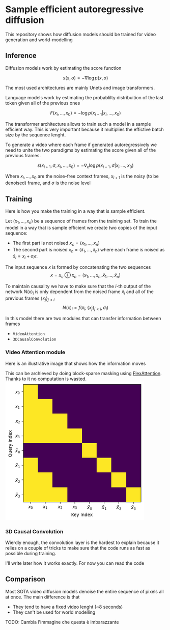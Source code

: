 # Sample efficient autoregressive diffusion

This repository shows how diffusion models should be trained for video generation and world-modelling

## Inference

Diffusion models work by estimating the score function

$$ s(x,\sigma) = -\nabla \log p(x,\sigma)$$

The most used architectures are mainly Unets and image transformers.

Language models work by estimating the probablilty distribuition of the last token given all of the previous ones

$$F(x_i,\dots,x_0)=-\log p(x_{i+1}|x_i,\dots,x_0)$$

The transformer architecture allows to train such a model in a sample efficient way. This is very important because it multiplies the effictive batch size by the sequence lenght.

To generate a video where each frame if generated autoregressively we need to unite the two paradigms by estimating the score given all of the previous frames.


$$s(x_{i+1},\sigma,x_i,\dots,x_0)=-\nabla_x \log p(x_{i+1},\sigma|x_i,\dots,x_0) $$

Where $x_i,\dots,x_0$ are the noise-free context frames, $x_{i+1}$ is the noisy (to be denoised) frame, and $\sigma$ is the noise level


## Training
Here is how you make the training in a way that is sample efficient.

Let $(x_1,\dots,x_n)$ be a sequence of frames from the training set.
To train the model in a way that is sample efficient we create two copies of the input sequence:
- The first part is not noised $x_c=(x_1,\dots,x_n)$
- The second part is noised $x_n=(\tilde x_1,\dots,\tilde x_n)$ where each frame is noised as $\tilde x_i = x_i +\sigma_i\epsilon$.

The input sequence $x$ is formed by concatenating the two sequences
$$
    x = x_c \oplus x_n = (x_1,\dots,x_n,\tilde x_1,\dots,\tilde x_n)
$$

To maintain causality we have to make sure that the $i$-th output of the network $N(x)_i$ is only dependent from the noised frame $\tilde x_i$ and all of the previous frames $\{x_j\}_{j<i}$
$$
N(x)_i=f(\tilde x_i,  \{x_j\}_{j<i},\sigma_i)
$$

In this model there are two modules that can transfer information between frames
- `VideoAttention`
- `3DCausalConvolution`

### Video Attention module
Here is an illustrative image that shows how the information moves


This can be archieved by doing block-sparse masking using [FlexAttention](https://pytorch.org/blog/flexattention/). Thanks to it no computation is wasted.
![](readme_images/masking.png)

### 3D Causal Convolution
Wierdly enough, the convolution layer is the hardest to explain because it relies on a couple of tricks to make sure that the code runs as fast as possible during training.

I'll write later how it works exactly. For now you can read the code




## Comparison

Most SOTA video diffusion models denoise the entire sequence of pixels all at once.
The main difference is that

- They tend to have a fixed video lenght (~8 seconds)
- They can't be used for world modelling



TODO: Cambia l'immagine che questa è imbarazzante
